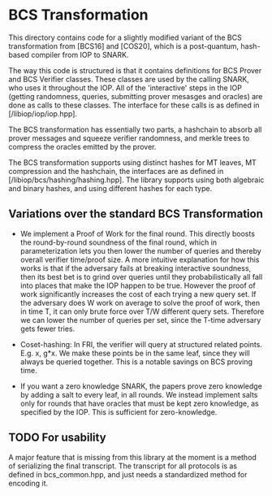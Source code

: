 # BCS Transformation

This directory contains code for a slightly modified variant of the BCS transformation from [BCS16] and [COS20], which is a post-quantum, hash-based compiler from IOP to SNARK. 

The way this code is structured is that it contains definitions for BCS Prover and BCS Verifier classes. These classes are used by the calling SNARK, who uses it throughout the IOP. All of the 'interactive' steps in the IOP (getting randomness, queries, submitting prover mesasges and oracles) are done as calls to these classes. The interface for these calls is as defined in [/libiop/iop/iop.hpp].

The BCS transformation has essentially two parts, a hashchain to absorb all prover messages and squeeze verifier randomness, and merkle trees to compress the oracles emitted by the prover.

The BCS transformation supports using distinct hashes for MT leaves, MT compression and the hashchain, the interfaces are as defined in [/libiop/bcs/hashing/hashing.hpp]. The library supports using both algebraic and binary hashes, and using different hashes for each type.

## Variations over the standard BCS Transformation

* We implement a Proof of Work for the final round.
This directly boosts the round-by-round soundness of the final round, which in parameterization lets you then lower the number of queries and thereby overall verifier time/proof size.
A more intuitive explanation for how this works is that if the adversary fails at breaking interactive soundness, then its best bet is to grind over queries until they probabilistically all fall into places that make the IOP happen to be true.
However the proof of work significantly increases the cost of each trying a new query set. 
If the adversary does W work on average to solve the proof of work, then in time T, it can only brute force over T/W different query sets. Therefore we can lower the number of queries per set, since the T-time adversary gets fewer tries.

* Coset-hashing: In FRI, the verifier will query at structured related points. E.g. x, g*x. We make these points be in the same leaf, since they will always be queried together. This is a notable savings on BCS proving time.

* If you want a zero knowledge SNARK, the papers prove zero knowledge by adding a salt to every leaf, in all rounds. We instead implement salts only for rounds that have oracles that must be kept zero knowledge, as specified by the IOP. This is sufficient for zero-knowledge.

## TODO For usability

A major feature that is missing from this library at the moment is a method of serializing the final transcript. The transcript for all protocols is as defined in bcs_common.hpp, and just needs a standardized method for encoding it.